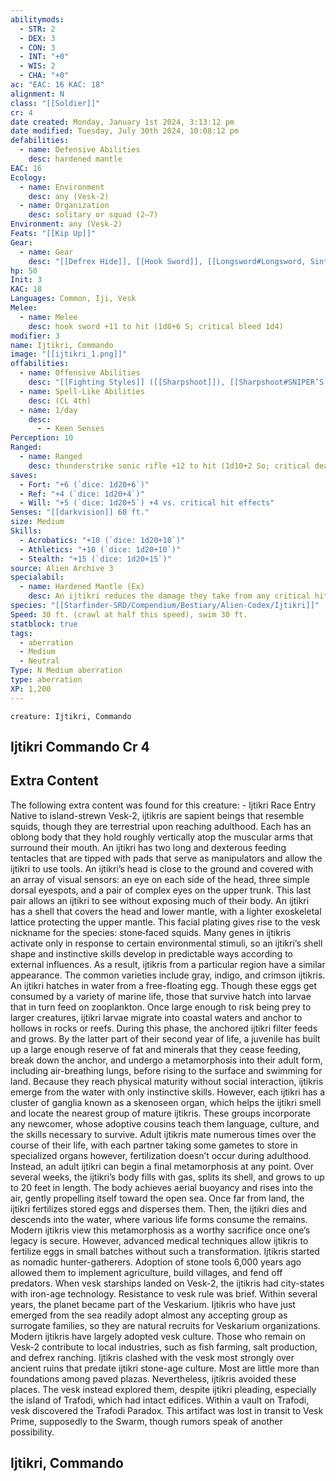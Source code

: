 ```yaml
---
abilitymods:
  - STR: 2
  - DEX: 3
  - CON: 3
  - INT: "+0"
  - WIS: 2
  - CHA: "+0"
ac: "EAC: 16 KAC: 18"
alignment: N
class: "[[Soldier]]"
cr: 4
date created: Monday, January 1st 2024, 3:13:12 pm
date modified: Tuesday, July 30th 2024, 10:08:12 pm
defabilities:
  - name: Defensive Abilities
    desc: hardened mantle
EAC: 16
Ecology:
  - name: Environment
    desc: any (Vesk-2)
  - name: Organization
    desc: solitary or squad (2–7)
Environment: any (Vesk-2)
Feats: "[[Kip Up]]"
Gear:
  - name: Gear
    desc: "[[Defrex Hide]], [[Hook Sword]], [[Longsword#Longsword, Sintered|sintered longswords]] with 2 [[Battery#Battery, High-capacity|High-capacity Batteries]] (40 charges each)"
hp: 50
Init: 3
KAC: 18
Languages: Common, Iji, Vesk
Melee:
  - name: Melee
    desc: hook sword +11 to hit (1d8+6 S; critical bleed 1d4)
modifier: 3
name: Ijtikri, Commando
image: "[[ijtikri_1.png]]"
offabilities:
  - name: Offensive Abilities
    desc: "[[Fighting Styles]] ([[Sharpshoot]]), [[Sharpshoot#SNIPER’S Aim (EX)|sniper’s aim]]"
  - name: Spell-Like Abilities
    desc: (CL 4th)
  - name: 1/day
    desc:
      - - Keen Senses
Perception: 10
Ranged:
  - name: Ranged
    desc: thunderstrike sonic rifle +12 to hit (1d10+2 So; critical deafen [DC 13])
saves:
  - Fort: "+6 (`dice: 1d20+6`)"
  - Ref: "+4 (`dice: 1d20+4`)"
  - Will: "+5 (`dice: 1d20+5`) +4 vs. critical hit effects"
Senses: "[[darkvision]] 60 ft."
size: Medium
Skills:
  - Acrobatics: "+10 (`dice: 1d20+10`)"
  - Athletics: "+10 (`dice: 1d20+10`)"
  - Stealth: "+15 (`dice: 1d20+15`)"
source: Alien Archive 3
specialabil:
  - name: Hardened Mantle (Ex)
    desc: An ijtikri reduces the damage they take from any critical hit by 7, to a minimum of 1 (unless reduced by other means).
species: "[[Starfinder-SRD/Compendium/Bestiary/Alien-Codex/Ijtikri]]"
Speed: 30 ft. (crawl at half this speed), swim 30 ft.
statblock: true
tags:
  - aberration
  - Medium
  - Neutral
Type: N Medium aberration
type: aberration
XP: 1,200
---
```


```statblock
creature: Ijtikri, Commando
```

## Ijtikri Commando Cr 4

## Extra Content

The following extra content was found for this creature:
\- Ijtikri Race Entry
Native to island-strewn Vesk-2, ijtikris are sapient beings that resemble squids, though they are terrestrial upon reaching adulthood. Each has an oblong body that they hold roughly vertically atop the muscular arms that surround their mouth. An ijtikri has two long and dexterous feeding tentacles that are tipped with pads that serve as manipulators and allow the ijtikri to use tools. An ijtikri’s head is close to the ground and covered with an array of visual sensors: an eye on each side of the head, three simple dorsal eyespots, and a pair of complex eyes on the upper trunk. This last pair allows an ijtikri to see without exposing much of their body.
An ijtikri has a shell that covers the head and lower mantle, with a lighter exoskeletal lattice protecting the upper mantle. This facial plating gives rise to the vesk nickname for the species: stone‑faced squids. Many genes in ijtikris activate only in response to certain environmental stimuli, so an ijtikri’s shell shape and instinctive skills develop in predictable ways according to external influences. As a result, ijtikris from a particular region have a similar appearance. The common varieties include gray, indigo, and crimson ijtikris.
An ijtikri hatches in water from a free-floating egg. Though these eggs get consumed by a variety of marine life, those that survive hatch into larvae that in turn feed on zooplankton. Once large enough to risk being prey to larger creatures, ijtikri larvae migrate into coastal waters and anchor to hollows in rocks or reefs. During this phase, the anchored ijtikri filter feeds and grows. By the latter part of their second year of life, a juvenile has built up a large enough reserve of fat and minerals that they cease feeding, break down the anchor, and undergo a metamorphosis into their adult form, including air-breathing lungs, before rising to the surface and swimming for land.
Because they reach physical maturity without social interaction, ijtikris emerge from the water with only instinctive skills. However, each ijtikri has a cluster of ganglia known as a skenoseen organ, which helps the ijtikri smell and locate the nearest group of mature ijtikris. These groups incorporate any newcomer, whose adoptive cousins teach them language, culture, and the skills necessary to survive.
Adult ijtikris mate numerous times over the course of their life, with each partner taking some gametes to store in specialized organs
however, fertilization doesn’t occur during adulthood. Instead, an adult ijtikri can begin a final metamorphosis at any point. Over several weeks, the ijtikri’s body fills with gas, splits its shell, and grows to up to 20 feet in length. The body achieves aerial buoyancy and rises into the air, gently propelling itself toward the open sea. Once far from land, the ijtikri fertilizes stored eggs and disperses them. Then, the ijtikri dies and descends into the water, where various life forms consume the remains. Modern ijtikris view this metamorphosis as a worthy sacrifice once one’s legacy is secure. However, advanced medical techniques allow ijtikris to fertilize eggs in small batches without such a transformation.
Ijtikris started as nomadic hunter-gatherers. Adoption of stone tools 6,000 years ago allowed them to implement agriculture, build villages, and fend off predators. When vesk starships landed on Vesk-2, the ijtikris had city-states with iron-age technology. Resistance to vesk rule was brief. Within several years, the planet became part of the Veskarium. Ijtikris who have just emerged from the sea readily adopt almost any accepting group as surrogate families, so they are natural recruits for Veskarium organizations. Modern ijtikris have largely adopted vesk culture. Those who remain on Vesk-2 contribute to local industries, such as fish farming, salt production, and defrex ranching.
Ijtikris clashed with the vesk most strongly over ancient ruins that predate ijtikri stone-age culture. Most are little more than foundations among paved plazas. Nevertheless, ijtikris avoided these places. The vesk instead explored them, despite ijtikri pleading, especially the island of Trafodi, which had intact edifices. Within a vault on Trafodi, vesk discovered the Trafodi Paradox. This artifact was lost in transit to Vesk Prime, supposedly to the Swarm, though rumors speak of another possibility.

## Ijtikri, Commando
